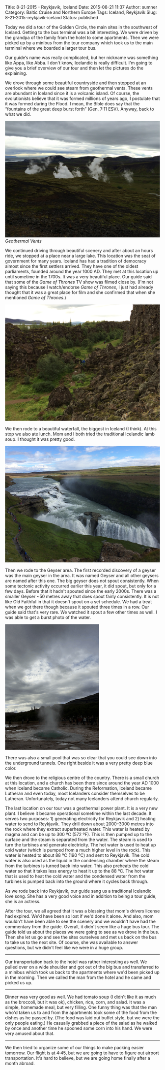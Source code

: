 Title: 8-21-2015 - Reykjavik, Iceland
Date: 2015-08-21 11:37
Author: sumner
Category: Baltic Cruise and Northern Europe
Tags: Iceland, Reykjavik
Slug: 8-21-2015-reykjavik-iceland
Status: published

Today we did a tour of the Golden Circle, the main sites in the southwest of
Iceland. Getting to the bus terminal was a bit interesting.  We were driven by
the grandpa of the family from the hotel to some apartments. Then we were picked
up by a minibus from the tour company which took us to the main terminal where
we boarded a larger tour bus.

Our guide’s name was really complicated, but her nickname was something like
Appa, like Abba. I don't know, Icelandic is really difficult. I'm going to give
you a brief overview of our tour and then let the pictures do the explaining.

We drove through some beautiful countryside and then stopped at an overlook
where we could see steam from geothermal vents. These vents are abundant in
Iceland since it is a volcanic island. Of course, the evolutionists believe that
it was formed millions of years ago, I postulate that it was formed during the
Flood. I mean, the Bible does say that the “fountains of the great deep burst
forth” (Gen. 7:11 ESV).  Anyway, back to what we did.

[![Geothermal Vents](images/baltic-cruise/iceland4.jpg "Geothermal Vents")](images/baltic-cruise/iceland4.jpg)
*Geothermal Vents*

We continued driving through beautiful scenery and after about an hours ride, we
stopped at a place near a large lake. This location was the seat of government
for many years. Iceland has had a tradition of democracy almost since the first
settlers arrived. They have one of the oldest parliaments, founded around the
year 1000 AD. They met at this location up until sometime in the 1700s. It was a
very beautiful place. Our guide said that some of the *Game of Thrones* TV show
was filmed close by. (I'm not saying this because I watch/endorse *Game of
Thrones*, I just had already thought that it was a great place for film and she
confirmed that when she mentioned *Game of Thrones*.)

[![](images/baltic-cruise/iceland5.jpg)](images/baltic-cruise/iceland5.jpg)

We then rode to a beautiful waterfall, the biggest in Iceland (I think).  At
this stop we also ate lunch. Mom and I both tried the traditional Icelandic lamb
soup. I thought it was pretty good.

[![](images/baltic-cruise/iceland6.jpg)](images/baltic-cruise/iceland6.jpg)

Then we rode to the Geyser area. The first recorded discovery of a geyser was
the main geyser in the area. It was named Geyser and all other geysers are named
after this one. The big geyser does not spout consistently. When some tectonic
activity occurred earlier this year, it did spout, but only for a few days.
Before that it hadn't spouted since the early 2000s. There was a smaller Geyser
~50 metres away that does spout fairly consistently. It is not like Old Faithful
in that it doesn't spout on a set schedule. We had a treat when we got there
though because it spouted three times in a row. Our guide said that's very rare.
We watched it spout a few other times as well. I was able to get a burst photo
of the water.

[![Geyser](images/baltic-cruise/iceland-geyser.jpg)](images/baltic-cruise/iceland-geyser.jpg)

There was also a small pool that was so clear that you could see down into the
underground tunnels. One right beside it was a very pretty deep blue color.

We then drove to the religious centre of the country. There is a small church at
this location, and a church has been there since around the year AD 1000 when
Iceland became Catholic. During the Reformation, Iceland became Lutheran and
even today, most Icelanders consider themselves to be Lutheran. Unfortunately,
today not many Icelanders attend church regularly.

The last location on our tour was a geothermal power plant. It is a very new
plant. I believe it became operational sometime within the last decade. It
serves two purposes: 1) generating electricity for Reykjavik and 2) heating
water to send to Reykjavik. They drill down about 2000–3000 metres into the rock
where they extract superheated water.  This water is heated by magma and can be
up to 300 ºC (572 ºF). This is then pumped up to the surface and the steam is
separated from the water.  The steam is used to turn the turbines and generate
electricity. The hot water is used to heat up cold water (which is pumped from a
much higher level in the rock). This water is heated to about 88 ºC (190 ºC) and
sent to Reykjavik. The cold water is also used as the liquid in the condensing
chamber where the steam from the turbines is turned back into water. This also
preheats the cold water so that it takes less energy to heat it up to the 88 ºC.
The hot water that is used to heat the cold water and the condensed water from
the turbines is pumped back into the ground where it cycles back through.

As we rode back into Reykjavik, our guide sang us a traditional Icelandic love
song. She has a very good voice and in addition to being a tour guide, she is an
actress.

After the tour, we all agreed that it was a blessing that mom's drivers license
had expired. We'd have been so lost if we'd done it alone. And also, mom
wouldn't have been able to see the scenery and we wouldn't have had the
commentary from the guide. Overall, it didn't seem like a huge bus tour. The
guide told us about the places we were going to see as we drove in the bus. Then
she let us go and see the sites ourselves and met us back on the bus to take us
to the next site. Of course, she was available to answer questions, but we
didn't feel like we were in a huge group.

------------------------------------------------------------------------

Our transportation back to the hotel was rather interesting as well. We pulled
over on a wide shoulder and got out of the big bus and transferred to a minibus
which took us back to the apartments where we'd been picked up in the morning.
Then we called the man from the hotel and he came and picked us up.

------------------------------------------------------------------------

Dinner was very good as well. We had tomato soup (I didn't like it as much as
the broccoli, but it was ok), chicken, rice, corn, and salad. It was a simple,
homemade meal, but very filling. One funny thing was that the man who'd taken us
to and from the apartments took some of the food from the dishes as he passed
by. (The food was laid out buffet style, but we were the only people eating.) He
casually grabbed a piece of the salad as he walked by once and another time he
spooned some corn into his hand. We were very amused about that.

------------------------------------------------------------------------

We then tried to organize some of our things to make packing easier tomorrow.
Our flight is at 4:45, but we are going to have to figure out airport
transportation. It's hard to believe, but we are going home finally after a
month abroad.

